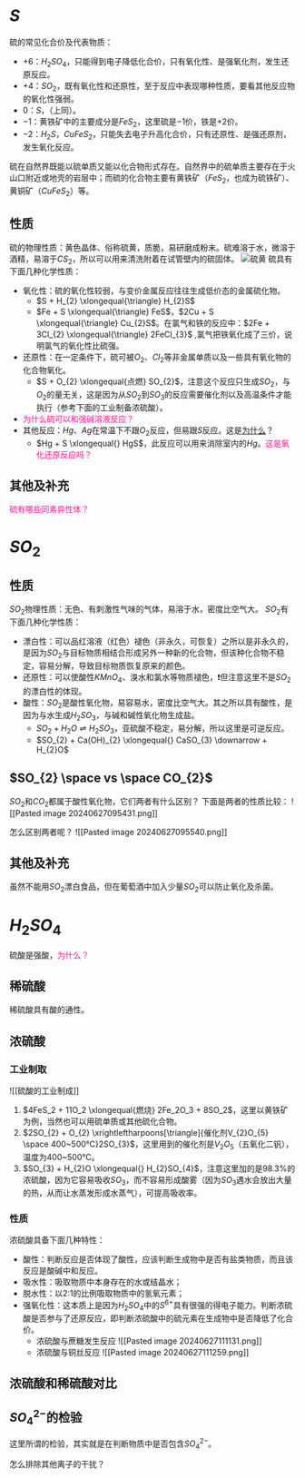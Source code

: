 
# $S$

硫的常见化合价及代表物质：
* $+6$：$H_2SO_4$，只能得到电子降低化合价，只有氧化性、是强氧化剂，发生还原反应。
* $+4$：$SO_2$，既有氧化性和还原性，至于反应中表现哪种性质，要看其他反应物的氧化性强弱。
* $0$：$S$，（上同）。
* $-1$：黄铁矿中的主要成分是$FeS_2$，这里硫是$-1$价，铁是$+2$价。
* $-2$：$H_2S$，$CuFeS_2$，只能失去电子升高化合价，只有还原性、是强还原剂，发生氧化反应。

硫在自然界既能以硫单质又能以化合物形式存在。自然界中的硫单质主要存在于火山口附近或地壳的岩层中；而硫的化合物主要有黄铁矿（$FeS_2$，也成为硫铁矿）、黄铜矿（$CuFeS_2$）等。

## 性质
硫的物理性质：黄色晶体、俗称硫黄，质脆，易研磨成粉末。硫难溶于水，微溶于酒精，易溶于$CS_{2}$，所以可以用来清洗附着在试管壁内的硫固体。
![硫黄](https://upload.wikimedia.org/wikipedia/commons/thumb/8/88/Sulfur_-_El_Desierto_mine%2C_San_Pablo_de_Napa%2C_Daniel_Campos_Province%2C_Potos%C3%AD%2C_Bolivia.jpg/250px-Sulfur_-_El_Desierto_mine%2C_San_Pablo_de_Napa%2C_Daniel_Campos_Province%2C_Potos%C3%AD%2C_Bolivia.jpg)
硫具有下面几种化学性质：
* 氧化性：硫的氧化性较弱，与变价金属反应往往生成低价态的金属硫化物。
	* $S + H_{2}  \xlongequal{\triangle} H_{2}S$
	* $Fe + S \xlongequal{\triangle} FeS$，$2Cu + S \xlongequal{\triangle} Cu_{2}S$。在氯气和铁的反应中：$2Fe + 3Cl_{2} \xlongequal{\triangle} 2FeCl_{3}$ ,氯气把铁氧化成了三价，说明氯气的氧化性比硫强。
* 还原性：在一定条件下，硫可被$O_{2}$、$Cl_{2}$等非金属单质以及一些具有氧化物的化合物氧化。
	* $S + O_{2} \xlongequal{点燃} SO_{2}$，注意这个反应只生成$SO_{2}$，与$O_{2}$的量无关，这是因为从$SO_{2}$到$SO_{3}$的反应需要催化剂以及高温条件才能执行（参考下面的工业制备浓硫酸）。
* <font color="deeppink">为什么硫可以和强碱溶液反应？</font>
* 其他反应：$Hg$、$Ag$在常温下不跟$O_{2}$反应，但易跟$S$反应。这是[为什么](https://yiyan.baidu.com/share/kcSO0uinrN)？
	* $Hg + S \xlongequal{} HgS$，此反应可以用来消除室内的$Hg$。<font color="deeppink">这是氧化还原反应吗？</font>

## 其他及补充
<font color="deeppink">硫有哪些同素异性体？</font>

# $SO_2$

## 性质
$SO_{2}$物理性质：无色、有刺激性气味的气体，易溶于水，密度比空气大。
$SO_{2}$有下面几种化学性质：

* 漂白性：可以品红溶液（红色）褪色（非永久，可恢复）之所以是非永久的，是因为$SO_2$与目标物质相结合形成另外一种新的化合物，但该种化合物不稳定，容易分解，导致目标物质恢复原来的颜色。
* 还原性：可以使酸性$KMnO_4$、溴水和氯水等物质褪色，❗但注意这里不是$SO_2$的漂白性的体现。
* 酸性：$SO_{2}$是酸性氧化物，易容易水，密度比空气大。其之所以具有酸性，是因为与水生成$H_{2}SO_{3}$，与碱和碱性氧化物生成盐。
	* $SO_{2} + H_{2}O \rightleftharpoons{} H_{2}SO_{3}$，亚硫酸不稳定，易分解，所以这里是可逆反应。
	* $SO_{2} + Ca(OH)_{2} \xlongequal{} CaSO_{3} \downarrow + H_{2}O$

## $SO_{2} \space vs \space CO_{2}$
$SO_{2}$和$CO_{2}$都属于酸性氧化物，它们两者有什么区别？
下面是两者的性质比较：
![[Pasted image 20240627095431.png]]

怎么区别两者呢？
![[Pasted image 20240627095540.png]]

## 其他及补充
虽然不能用$SO_{2}$漂白食品，但在葡萄酒中加入少量$SO_{2}$可以防止氧化及杀菌。


# $H_2SO_4$
硫酸是强酸，<font color="deeppink">为什么？</font>

## 稀硫酸
稀硫酸具有酸的通性。


## 浓硫酸

### 工业制取
![[硫酸的工业制成]]
1. $4FeS_2 + 11O_2  \xlongequal{燃烧}  2Fe_2O_3 + 8SO_2$，这里以黄铁矿为例，当然也可以用硫单质或其他硫化合物。
2. $2SO_{2} + O_{2} \xrightleftharpoons[\triangle]{催化剂V_{2}O_{5} \space 400~500°C}2SO_{3}$，这里用到的催化剂是$V_{2}O_{5}$（五氧化二钒），温度为400~500°C。
3. $SO_{3} + H_{2}O \xlongequal{} H_{2}SO_{4}$，注意这里加的是98.3%的浓硫酸，因为它容易吸收$SO_{3}$，而不容易形成酸雾（因为$SO_{3}$遇水会放出大量的热，从而让水蒸发形成水蒸气），可提高吸收率。

### 性质
浓硫酸具备下面几种特性：
* 酸性：判断反应是否体现了酸性，应该判断生成物中是否有盐类物质，而且该反应是酸碱中和反应。
* 吸水性：吸取物质中本身存在的水或结晶水；
* 脱水性：以2:1的比例吸取物质中的氢氧元素；
* 强氧化性：这本质上是因为$H_{2}SO_{4}$中的$S^{6+}$具有很强的得电子能力。判断浓硫酸是否参与了还原反应，即判断浓硫酸中的硫元素在生成物中是否降低了化合价。
	* 浓硫酸与蔗糖发生反应                                           ![[Pasted image 20240627111131.png]]
	* 浓硫酸与铜丝反应                                   ![[Pasted image 20240627111259.png]]

## 浓硫酸和稀硫酸对比


## $SO_{4}^{2-}$的检验

这里所谓的检验，其实就是在判断物质中是否包含$SO_{4}^{2-}$。

怎么排除其他离子的干扰？
